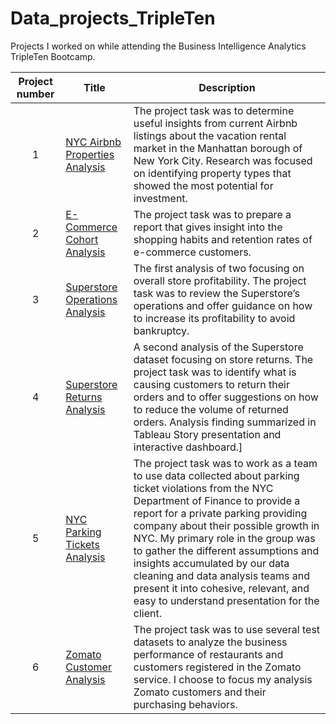 # Data_projects_TripleTen

Projects I worked on while attending the Business Intelligence Analytics TripleTen Bootcamp.


| Project number | Title | Description |
| :-----------: | ----------- |----------- |
| 1 | [NYC Airbnb Properties Analysis](https://github.com/ejdostal/Data_projects_TripleTen/blob/9db8d36568c0177abfa9ee9cc66a14a84d2a391c/01_NYC_Airbnb_project_README.md) | The project task was to determine useful insights from current Airbnb listings about the vacation rental market in the Manhattan borough of New York City. Research was focused on identifying property types that showed the most potential for investment. |
| 2 | [E-Commerce Cohort Analysis](https://github.com/ejdostal/Data_projects_TripleTen/blob/9db8d36568c0177abfa9ee9cc66a14a84d2a391c/02_E-Commerce_project_%20README.md) | The project task was to prepare a report that gives insight into the shopping habits and retention rates of e-commerce customers. |
| 3 | [Superstore Operations Analysis](https://github.com/ejdostal/Data_projects_TripleTen/blob/9db8d36568c0177abfa9ee9cc66a14a84d2a391c/03_Superstore_Operations_Review_project_%20README.md)| The first analysis of two focusing on overall store profitability. The project task was to review the Superstore’s operations and offer guidance on how to increase its profitability to avoid bankruptcy. 
| 4 | [Superstore Returns Analysis](https://github.com/ejdostal/Data_projects_TripleTen/blob/9db8d36568c0177abfa9ee9cc66a14a84d2a391c/04_Superstore_ReturnRates_project_%20README.md) | A second analysis of the Superstore dataset focusing on store returns. The project task was to identify what is causing customers to return their orders and to offer suggestions on how to reduce the volume of returned orders. Analysis finding summarized in Tableau Story presentation and interactive dashboard.]|
| 5 | [NYC Parking Tickets Analysis](https://public.tableau.com/views/NYCParkingTickets_17079577730140/NYCParkingTickets?:language=en-US&:sid=&:display_count=n&:origin=viz_share_link) | The project task was to work as a team to use data collected about parking ticket violations from the NYC Department of Finance to provide a report for a private parking providing company about their possible growth in NYC. My primary role in the group was to gather the different assumptions and insights accumulated by our data cleaning and data analysis teams and present it into cohesive, relevant, and easy to understand presentation for the client. |
| 6 |[Zomato Customer Analysis](https://github.com/ejdostal/Data_projects_TripleTen/blob/3d8ce43271c4b3493c2516ca682b652b23588361/05_Zomato_Customers_project_%20README.md) | The project task was to use several test datasets to analyze the business performance of restaurants and customers registered in the Zomato service. I choose to focus my analysis Zomato customers and their purchasing behaviors.|
